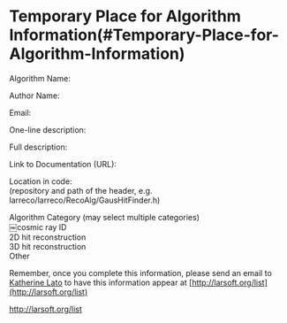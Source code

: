 Temporary Place for Algorithm Information(#Temporary-Place-for-Algorithm-Information)
========================================================================================

Algorithm Name:

Author Name:

Email:

One-line description:

Full description:

Link to Documentation (URL):

Location in code:\
(repository and path of the header, e.g. larreco/larreco/RecoAlg/GausHitFinder.h)

Algorithm Category (may select multiple categories)\
￼cosmic ray ID\
2D hit reconstruction \
3D hit reconstruction\
Other

Remember, once you complete this information, please send an email to [Katherine Lato](mailto:klato@fnal.gov) to have this information appear at [http://larsoft.org/list](http://larsoft.org/list)

http://larsoft.org/list
